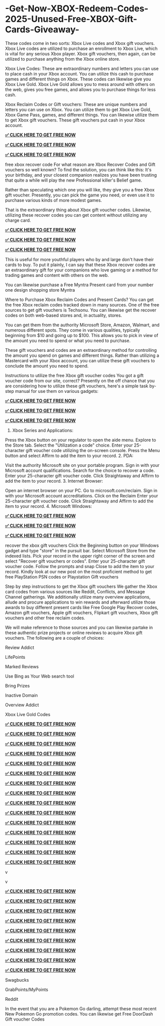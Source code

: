 # -Get-Now-XBOX-Redeem-Codes-2025-Unused-Free-XBOX-Gift-Cards-Giveaway-

These codes come in two sorts: Xbox Live codes and Xbox gift vouchers. Xbox Live codes are utilized to purchase an enrollment to Xbox Live, which is vital for any serious Xbox player. Xbox gift vouchers, then again, can be utilized to purchase anything from the Xbox online store.

Xbox Live Codes: These are extraordinary numbers and letters you can use to place cash in your Xbox account. You can utilize this cash to purchase games and different things on Xbox. These codes can likewise give you Xbox Live Gold. Xbox Live Gold allows you to mess around with others on the web, gives you free games, and allows you to purchase things for less cash.

Xbox Reclaim Codes or Gift vouchers: These are unique numbers and letters you can use on Xbox. You can utilize them to get Xbox Live Gold, Xbox Game Pass, games, and different things. You can likewise utilize them to get Xbox gift vouchers. These gift vouchers put cash in your Xbox account.

**[✅ CLICK HERE TO GET FREE NOW](https://tinyurl.com/newxboxcodesget-ndfghht)**

**[✅ CLICK HERE TO GET FREE NOW](https://tinyurl.com/newxboxcodesget-ndfghht)**

**[✅ CLICK HERE TO GET FREE NOW](https://tinyurl.com/newxboxcodesget-ndfghht)**

free xbox recover code
For what reason are Xbox Recover Codes and Gift vouchers so well known?
To find the solution, you can think like this: It's your birthday, and your closest companion realizes you have been trusting that quite a while will play the new Professional killer's Belief game.

Rather than speculating which one you will like, they give you a free Xbox gift voucher. Presently, you can pick the game you need, or even use it to purchase various kinds of more modest games.

That is the extraordinary thing about Xbox gift voucher codes. Likewise, utilizing these recover codes you can get content without utilizing any charge card.

**[✅ CLICK HERE TO GET FREE NOW](https://tinyurl.com/newxboxcodesget-ndfghht)**

**[✅ CLICK HERE TO GET FREE NOW](https://tinyurl.com/newxboxcodesget-ndfghht)**

**[✅ CLICK HERE TO GET FREE NOW](https://tinyurl.com/newxboxcodesget-ndfghht)**

This is useful for more youthful players who by and large don't have their cards to buy. To put it plainly, I can say that these Xbox recover codes are an extraordinary gift for your companions who love gaming or a method for trading games and content with others on the web.

You can likewise purchase a Free Myntra Present card from your number one design shopping store Myntra

Where to Purchase Xbox Reclaim Codes and Present Cards?
You can get the free Xbox reclaim codes tracked down in many sources. One of the free sources to get gift vouchers is Techsonu. You can likewise get the recover codes on both web-based stores and, in actuality, stores.

You can get them from the authority Microsoft Store, Amazon, Walmart, and numerous different spots. They come in various qualities, typically beginning from $10 and going up to $100. This allows you to pick in view of the amount you need to spend or what you need to purchase.

These gift vouchers and codes are an extraordinary method for controlling the amount you spend on games and different things. Rather than utilizing a Mastercard with your Xbox account, you can utilize these gift vouchers to conclude the amount you need to spend.

Instructions to utilize the free Xbox gift voucher codes
You got a gift voucher code from our site, correct? Presently on the off chance that you are considering how to utilize these gift vouchers, here's a simple task by-step manual for use them on various gadgets:

**[✅ CLICK HERE TO GET FREE NOW](https://tinyurl.com/newxboxcodesget-ndfghht)**

**[✅ CLICK HERE TO GET FREE NOW](https://tinyurl.com/newxboxcodesget-ndfghht)**

**[✅ CLICK HERE TO GET FREE NOW](https://tinyurl.com/newxboxcodesget-ndfghht)**


1. Xbox Series and Applications:

Press the Xbox button on your regulator to open the aide menu.
Explore to the Store tab.
Select the "Utilization a code" choice.
Enter your 25-character gift voucher code utilizing the on-screen console.
Press the Menu button and select Affirm to add the item to your record.
2. PDA:

Visit the authority Microsoft site on your portable program.
Sign in with your Microsoft account qualifications.
Search for the choice to recover a code.
Enter your 25-character gift voucher code.
Click Straightaway and Affirm to add the item to your record.
3. Internet Browser:

Open an internet browser on your PC.
Go to microsoft.com/reclaim.
Sign in with your Microsoft account accreditations.
Click on the Reclaim
Enter your 25-character gift voucher code.
Click Straightaway and Affirm to add the item to your record.
4. Microsoft Windows:

**[✅ CLICK HERE TO GET FREE NOW](https://tinyurl.com/newxboxcodesget-ndfghht)**

**[✅ CLICK HERE TO GET FREE NOW](https://tinyurl.com/newxboxcodesget-ndfghht)**

**[✅ CLICK HERE TO GET FREE NOW](https://tinyurl.com/newxboxcodesget-ndfghht)**

recover the xbox gift vouchers
Click the Beginning button on your Windows gadget and type "store" in the pursuit bar.
Select Microsoft Store from the indexed lists.
Pick your record in the upper right corner of the screen and select "Recover gift vouchers or codes".
Enter your 25-character gift voucher code.
Follow the prompts and snap Close to add the item to your record.
Kindly look at our new post on the most proficient method to get free PlayStation PSN codes or Playstation Gift vouchers

Step by step instructions to get the Xbox gift vouchers
We gather the Xbox card codes from various sources like Reddit, Conflicts, and Message Channel gatherings. We additionally utilize many overview applications, allude and procure applications to win rewards and afterward utilize those awards to buy different present cards like Free Google Play Recover codes, Amazon gift vouchers, Apple gift vouchers, Flipkart gift vouchers, Xbox gift vouchers and other free reclaim codes.

We will make reference to those sources and you can likewise partake in these authentic prize projects or online reviews to acquire Xbox gift vouchers. The following are a couple of choices:

Review Addict

LifePoints

Marked Reviews

Use Bing as Your Web search tool

Bring Prizes

Inactive Domain

Overview Addict

Xbox Live Gold Codes

**[✅ CLICK HERE TO GET FREE NOW](https://tinyurl.com/newxboxcodesget-ndfghht)**

**[✅ CLICK HERE TO GET FREE NOW](https://tinyurl.com/newxboxcodesget-ndfghht)**

**[✅ CLICK HERE TO GET FREE NOW](https://tinyurl.com/newxboxcodesget-ndfghht)**

**[✅ CLICK HERE TO GET FREE NOW](https://tinyurl.com/newxboxcodesget-ndfghht)**

**[✅ CLICK HERE TO GET FREE NOW](https://tinyurl.com/newxboxcodesget-ndfghht)**

**[✅ CLICK HERE TO GET FREE NOW](https://tinyurl.com/newxboxcodesget-ndfghht)**


**[✅ CLICK HERE TO GET FREE NOW](https://tinyurl.com/newxboxcodesget-ndfghht)**

**[✅ CLICK HERE TO GET FREE NOW](https://tinyurl.com/newxboxcodesget-ndfghht)**

**[✅ CLICK HERE TO GET FREE NOW](https://tinyurl.com/newxboxcodesget-ndfghht)**


**[✅ CLICK HERE TO GET FREE NOW](https://tinyurl.com/newxboxcodesget-ndfghht)**

**[✅ CLICK HERE TO GET FREE NOW](https://tinyurl.com/newxboxcodesget-ndfghht)**

**[✅ CLICK HERE TO GET FREE NOW](https://tinyurl.com/newxboxcodesget-ndfghht)**


**[✅ CLICK HERE TO GET FREE NOW](https://tinyurl.com/newxboxcodesget-ndfghht)**

**[✅ CLICK HERE TO GET FREE NOW](https://tinyurl.com/newxboxcodesget-ndfghht)**

**[✅ CLICK HERE TO GET FREE NOW](https://tinyurl.com/newxboxcodesget-ndfghht)**


v


v


**[✅ CLICK HERE TO GET FREE NOW](https://tinyurl.com/newxboxcodesget-ndfghht)**

**[✅ CLICK HERE TO GET FREE NOW](https://tinyurl.com/newxboxcodesget-ndfghht)**

**[✅ CLICK HERE TO GET FREE NOW](https://tinyurl.com/newxboxcodesget-ndfghht)**


**[✅ CLICK HERE TO GET FREE NOW](https://tinyurl.com/newxboxcodesget-ndfghht)**

**[✅ CLICK HERE TO GET FREE NOW](https://tinyurl.com/newxboxcodesget-ndfghht)**

**[✅ CLICK HERE TO GET FREE NOW](https://tinyurl.com/newxboxcodesget-ndfghht)**

**[✅ CLICK HERE TO GET FREE NOW](https://tinyurl.com/newxboxcodesget-ndfghht)**

**[✅ CLICK HERE TO GET FREE NOW](https://tinyurl.com/newxboxcodesget-ndfghht)**

**[✅ CLICK HERE TO GET FREE NOW](https://tinyurl.com/newxboxcodesget-ndfghht)**

Swagbucks

GrabPoints/MyPoints

Reddit

In the event that you are a Pokemon Go darling, attempt these most recent New Pokemon Go promotion codes. You can likewise get Free DoorDash Gift voucher Codes
